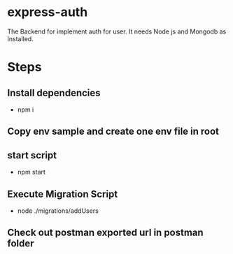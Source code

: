 # express-auth
The Backend for implement auth for user.
It needs Node js and Mongodb as Installed.
# Steps
## Install dependencies
- npm i

## Copy env sample and create one env file in root

## start script 
- npm start
## Execute Migration Script
- node ./migrations/addUsers

## Check out postman exported url in postman folder
